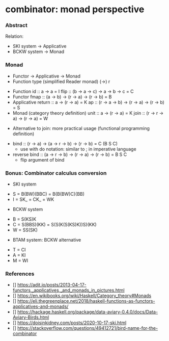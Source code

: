 # combinator: monad perspective

### Abstract
Relation:
* SKI system -> Applicative
* BCKW system -> Monad

### Monad
* Functor -> Applicative -> Monad
* Function type (simplified Reader monad) (->) r
- Function
id :: a -> a = I
flip :: (b -> a -> c) -> a -> b -> c = C
- Functor
fmap :: (a -> b) -> (r -> a) -> (r -> b) = B
- Applicative
return :: a -> (r -> a) = K
ap :: (r -> a -> b) -> (r -> a) -> (r -> b) = S
- Monad (category theory definition)
unit :: a -> (r -> a) = K
join :: (r -> r -> a) -> (r -> a) = W
* Alternative to join: more practical usage (functional programming definition)
- bind :: (r -> a) -> (a -> r -> b) -> (r -> b) = C (B S C)
    + use with do notation: similar to ; in imperative language
- reverse bind :: (a -> r -> b) -> (r -> a) -> (r -> b) = B S C
    + flip argument of bind

### Bonus: Combinator calculus conversion
* SKI system
- S = B(BW)(BBC) = B(B(BW)C)(BB)
- I = SK_ = CK_ = WK
* BCKW system
- B = S(KS)K 
- C = S(BBS)(KK) = S(S(K(S(KS)K))S)(KK)
- W = SS(SK)
* BTAM system: BCKW alternative
- T = CI
- A = KI
- M = WI

### References
- [] https://adit.io/posts/2013-04-17-functors,_applicatives,_and_monads_in_pictures.html
- [] https://en.wikibooks.org/wiki/Haskell/Category_theory#Monads
- [] https://eli.thegreenplace.net/2018/haskell-functions-as-functors-applicatives-and-monads/
- [] https://hackage.haskell.org/package/data-aviary-0.4.0/docs/Data-Aviary-Birds.html
- [] https://doisinkidney.com/posts/2020-10-17-ski.html
- [] https://stackoverflow.com/questions/49412721/bird-name-for-the-combinator
